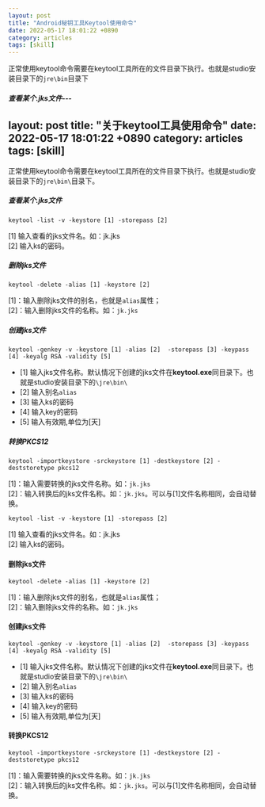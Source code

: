 ```yaml
---
layout: post
title: "Android秘钥工具Keytool使用命令"
date: 2022-05-17 18:01:22 +0890
category: articles
tags: [skill]
---
```

正常使用keytool命令需要在keytool工具所在的文件目录下执行。也就是studio安装目录下的`jre\bin`目录下


##### 查看某个.jks文件---
layout: post
title: "关于keytool工具使用命令"
date: 2022-05-17 18:01:22 +0890
category: articles
tags: [skill]
---
正常使用keytool命令需要在keytool工具所在的文件目录下执行。也就是studio安装目录下的`jre\bin\`目录下。


##### 查看某个.jks文件
```
keytool -list -v -keystore [1] -storepass [2]
```
[1] 输入查看的jks文件名。如：jk.jks  
[2] 输入ks的密码。


##### 删除jks文件
```
keytool -delete -alias [1] -keystore [2]
```
[1]：输入删除jks文件的别名，也就是`alias`属性；  
[2]：输入删除jks文件的名称。如：`jk.jks`

##### 创建jks文件
```
keytool -genkey -v -keystore [1] -alias [2]  -storepass [3] -keypass [4] -keyalg RSA -validity [5]
```
* [1] 输入jks文件名称。默认情况下创建的jks文件在**keytool.exe**同目录下。也就是studio安装目录下的` \jre\bin\ `
* [2] 输入别名`alias`
* [3] 输入ks的密码
* [4] 输入key的密码
* [5] 输入有效期,单位为[天]

##### 转换PKCS12
```
keytool -importkeystore -srckeystore [1] -destkeystore [2] -deststoretype pkcs12
```
[1]：输入需要转换的jks文件名称。如：`jk.jks`  
[2]：输入转换后的jks文件名称。如：`jk.jks`。可以与[1]文件名称相同，会自动替换。

```
keytool -list -v -keystore [1] -storepass [2]
```
[1] 输入查看的jks文件名。如：jk.jks  
[2] 输入ks的密码。


#### 删除jks文件
```
keytool -delete -alias [1] -keystore [2]
```
[1]：输入删除jks文件的别名，也就是`alias`属性；  
[2]：输入删除jks文件的名称。如：`jk.jks`

#### 创建jks文件
```
keytool -genkey -v -keystore [1] -alias [2]  -storepass [3] -keypass [4] -keyalg RSA -validity [5]
```
* [1] 输入jks文件名称。默认情况下创建的jks文件在**keytool.exe**同目录下。也就是studio安装目录下的` \jre\bin\ `
* [2] 输入别名`alias`
* [3] 输入ks的密码
* [4] 输入key的密码
* [5] 输入有效期,单位为[天]

#### 转换PKCS12
```
keytool -importkeystore -srckeystore [1] -destkeystore [2] -deststoretype pkcs12
```
[1]：输入需要转换的jks文件名称。如：`jk.jks`  
[2]：输入转换后的jks文件名称。如：`jk.jks`。可以与[1]文件名称相同，会自动替换。